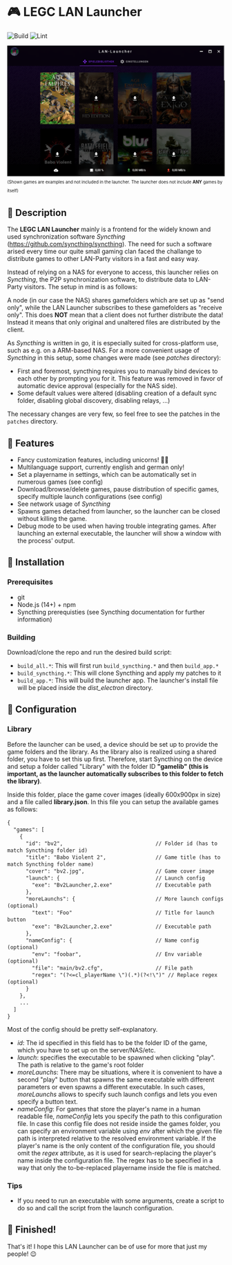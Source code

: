 # :video_game: LEGC LAN Launcher

![Build](https://github.com/jul13579/le-lan-launcher/workflows/Build/badge.svg?branch=master)
![Lint](https://github.com/jul13579/le-lan-launcher/workflows/Lint/badge.svg?branch=master)

![Launcher preview](preview.png "Launcher preview")
<sup><sub>(Shown games are examples and not included in the launcher. The launcher does not include **ANY** games by itself)</sup></sub>

## :book: Description
The **LEGC LAN Launcher** mainly is a frontend for the widely known and used synchronization software *Syncthing* (https://github.com/syncthing/syncthing). The need for such a software arised every time our quite small gaming clan faced the challange to distribute games to other LAN-Party visitors in a fast and easy way.

Instead of relying on a NAS for everyone to access, this launcher relies on *Syncthing*, the P2P synchronization software, to distribute data to LAN-Party visitors. The setup in mind is as follows:

A node (in our case the NAS) shares gamefolders which are set up as "send only", while the LAN Launcher subscribes to these gamefolders as "receive only". This does **NOT** mean that a client does not further distribute the data! Instead it means that only original and unaltered files are distributed by the client.

As *Syncthing* is written in go, it is especially suited for cross-platform use, such as e.g. on a ARM-based NAS. For a more convenient usage of *Syncthing* in this setup, some changes were made (see *patches* directory):
* First and foremost, syncthing requires you to manually bind devices to each other by prompting you for it. This feature was removed in favor of automatic device approval (especially for the NAS side).
* Some default values were altered (disabling creation of a default sync folder, disabling global discovery, disabling relays, ...)

The necessary changes are very few, so feel free to see the patches in the `patches` directory.

## :metal: Features
* Fancy customization features, including unicorns! :unicorn::rainbow:
* Multilanguage support, currently english and german only!
* Set a playername in settings, which can be automatically set in numerous games (see config)
* Download/browse/delete games, pause distribution of specific games, specify multiple launch configurations (see config)
* See network usage of *Syncthing*
* Spawns games detached from launcher, so the launcher can be closed without killing the game.
* Debug mode to be used when having trouble integrating games. After launching an external executable, the launcher will show a window with the process' output.

## :floppy_disk: Installation
### Prerequisites
* git
* Node.js (14+) + npm
* Syncthing prerequisties (see Syncthing documentation for further information)

### Building
Download/clone the repo and run the desired build script:
* `build_all.*`: This will first run `build_syncthing.*` and then `build_app.*`
* `build_syncthing.*`: This will clone Syncthing and apply my patches to it
* `build_app.*`: This will build the launcher app. The launcher's install file will be placed inside the *dist_electron* directory.

## :wrench: Configuration
### Library
Before the launcher can be used, a device should be set up to provide the game folders and the library. As the library also is realized using a shared folder, you have to set this up first. Therefore, start Syncthing on the device and setup a folder called "Library" with the folder ID **"gamelib" (this is important, as the launcher automatically subscribes to this folder to fetch the library)**.

Inside this folder, place the game cover images (ideally 600x900px in size) and a file called **library.json**. In this file you can setup the available games as follows:
```
{
  "games": [
    {
      "id": "bv2",                              // Folder id (has to match Syncthing folder id)
      "title": "Babo Violent 2",                // Game title (has to match Syncthing folder name)
      "cover": "bv2.jpg",                       // Game cover image
      "launch": {                               // Launch config
        "exe": "Bv2Launcher,2.exe"              // Executable path
      },
      "moreLaunchs": {                          // More launch configs (optional)
        "text": "Foo"                           // Title for launch button
        "exe": "Bv2Launcher,2.exe"              // Executable path
      },
      "nameConfig": {                           // Name config (optional)
        "env": "foobar",                        // Env variable (optional)
        "file": "main/bv2.cfg",                 // File path
        "regex": "(?<=cl_playerName \")(.*)(?<!\")" // Replace regex (optional)
      }
    },
    ...
  ]
}
```
Most of the config should be pretty self-explanatory.
* *id*: The id specified in this field has to be the folder ID of the game, which you have to set up on the server/NAS/etc.
* *launch*: specifies the executable to be spawned when clicking "play". The path is relative to the game's root folder
* *moreLaunchs*: There may be situations, where it is convenient to have a second "play" button that spawns the same executable with different parameters or even spawns a different executable. In such cases, *moreLaunchs* allows to specify such launch configs and lets you even specify a button text.
* *nameConfig*: For games that store the player's name in a human readable file, *nameConfig* lets you specify the path to this configuration file. In case this config file does not reside inside the games folder, you can specify an environment variable using *env* after which the given file path is interpreted relative to the resolved environment variable. If the player's name is the only content of the configuration file, you should omit the *regex* attribute, as it is used for search-replacing the player's name inside the configuration file. The regex has to be specified in a way that only the to-be-replaced playername inside the file is matched.

### Tips
* If you need to run an executable with some arguments, create a script to do so and call the script from the launch configuration.

## :tada: Finished!
That's it! I hope this LAN Launcher can be of use for more that just my people! :wink:
